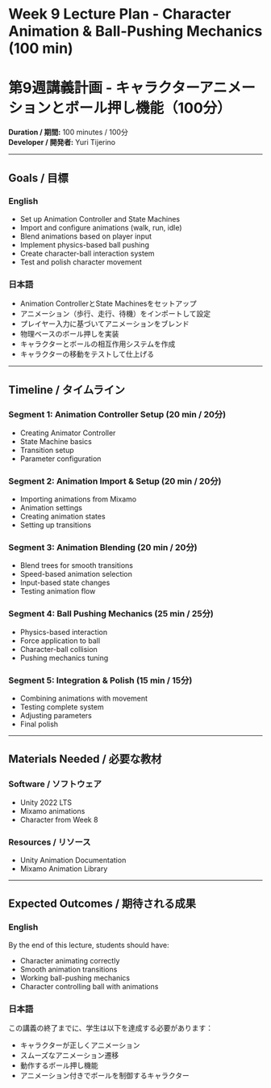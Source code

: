 # Week 9 Lecture Plan - Character Animation & Ball-Pushing Mechanics (100 min)
# 第9週講義計画 - キャラクターアニメーションとボール押し機能（100分）

**Duration / 期間:** 100 minutes / 100分  
**Developer / 開発者:** Yuri Tijerino

---

## Goals / 目標

### English
- Set up Animation Controller and State Machines
- Import and configure animations (walk, run, idle)
- Blend animations based on player input
- Implement physics-based ball pushing
- Create character-ball interaction system
- Test and polish character movement

### 日本語
- Animation ControllerとState Machinesをセットアップ
- アニメーション（歩行、走行、待機）をインポートして設定
- プレイヤー入力に基づいてアニメーションをブレンド
- 物理ベースのボール押しを実装
- キャラクターとボールの相互作用システムを作成
- キャラクターの移動をテストして仕上げる

---

## Timeline / タイムライン

### Segment 1: Animation Controller Setup (20 min / 20分)
- Creating Animator Controller
- State Machine basics
- Transition setup
- Parameter configuration

### Segment 2: Animation Import & Setup (20 min / 20分)
- Importing animations from Mixamo
- Animation settings
- Creating animation states
- Setting up transitions

### Segment 3: Animation Blending (20 min / 20分)
- Blend trees for smooth transitions
- Speed-based animation selection
- Input-based state changes
- Testing animation flow

### Segment 4: Ball Pushing Mechanics (25 min / 25分)
- Physics-based interaction
- Force application to ball
- Character-ball collision
- Pushing mechanics tuning

### Segment 5: Integration & Polish (15 min / 15分)
- Combining animations with movement
- Testing complete system
- Adjusting parameters
- Final polish

---

## Materials Needed / 必要な教材

### Software / ソフトウェア
- Unity 2022 LTS
- Mixamo animations
- Character from Week 8

### Resources / リソース
- Unity Animation Documentation
- Mixamo Animation Library

---

## Expected Outcomes / 期待される成果

### English
By the end of this lecture, students should have:
- Character animating correctly
- Smooth animation transitions
- Working ball-pushing mechanics
- Character controlling ball with animations

### 日本語
この講義の終了までに、学生は以下を達成する必要があります：
- キャラクターが正しくアニメーション
- スムーズなアニメーション遷移
- 動作するボール押し機能
- アニメーション付きでボールを制御するキャラクター


